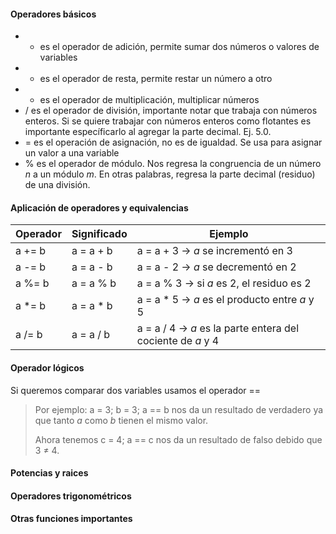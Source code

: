 
#### Operadores básicos

- - es el operador de adición, permite sumar dos números o valores de variables
- - es el operador de resta, permite restar un número a otro
- * es el operador de multiplicación, multiplicar números
- / es el operador de división, importante notar que trabaja con números enteros. Si se quiere trabajar con números enteros como flotantes es importante específicarlo al agregar la parte decimal. Ej. 5.0.
- = es el operación de asignación, no es de igualdad. Se usa para asignar un valor a una variable
- % es el operador de módulo. Nos regresa la congruencia de un número *n* a un módulo *m*. En otras palabras, regresa la parte decimal (residuo) de una división.
#### Aplicación de operadores y equivalencias

| Operador | Significado | Ejemplo |
| -- | -- | -- |
| a += b | a = a + b | a = a + 3 -> *a* se incrementó en 3|
| a -= b | a = a - b | a = a - 2 -> *a* se decrementó en 2|
| a %= b | a = a % b | a = a % 3 -> si *a* es 2, el residuo es 2|
| a \*= b | a = a * b | a = a \* 5 -> *a* es el producto entre *a* y 5
| a /= b | a = a / b | a = a / 4 -> *a* es la parte entera del cociente de *a* y 4 |

#### Operador lógicos

Si queremos comparar dos variables usamos el operador ==

> Por ejemplo:
> a = 3;
> b = 3;
> a == b nos da un resultado de verdadero ya que tanto *a* como *b* tienen el mismo valor.
>
>Ahora tenemos 
>c = 4;
>a == c nos da un resultado de falso debido que 3 ≠ 4.

#### Potencias y raices


#### Operadores trigonométricos

#### Otras funciones importantes


 







